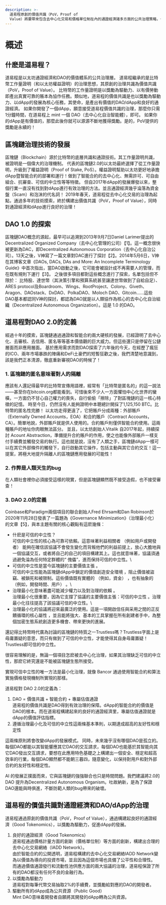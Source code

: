 ```yaml
---
description: >-
  道易程原創的價值共識（PoV，Proof of
  Value）將要帶來包含去中心化交易和價格單位制在內的通證經濟諸多方面的公共治理策略，也將給DAO的治理帶來一個全新的價值體系，最終為通證經濟和DAO的發展提供堅實的基礎。
---
```


# 概述

## 什麽是道易程？

道易程是以太坊通證經濟和DAO的價值體系的公共治理層。 道易程繼承的是比特幣工作量證明（和以太坊權益證明）的治理思想，其原創的治理共識為價值共識（PoV，Proof of Value）。 比特幣的工作量證明是以獎勵為驅動力、以有價勞動即產出真實可靠的賬本為協作任務。類似地，道易程的價值共識是也以獎勵為驅動力、以dApp的發展為核心任務，其使命，是產出有價值的DAO/dApp和良好的通證經濟。 如果你開發了一個dApp，願意接受道易程價值共識的治理，那麼你只需1分鐘時間，在道易程上 mint 一個 DAO（去中心化自治智能體），即可。 如果你的dApp是有價值的，那麼此後你就可以源源不斷地獲得獎勵。是的，PoV提供的獎勵是永續的！

## 區塊鏈治理技術的發展

區塊鏈（Blockchain）源於比特幣的底層共識和通證技術。其工作量證明共識，被證明是一個偉大的治理機制。 代表的區塊鏈2.0的以太坊最終選擇了從工作量證明，升級到了權益證明（Proof of Stake, PoS）。權益證明幫助以太坊更好地承擔dApp暨智能合約的部署和運行！做到了智能合約的去中心化、無需許可、可自由組合、抗審查、可信的中立性等等特徵。 但自2017年dApp的發展爆發以來，整個行業一直沒有找到對dApp進行有效治理的方法。並且通證經濟幾乎淪落為資金盤（Scam）和泡沫的代名詞！ 2019年春天，道易程從去中心化交易的治理為起點，通過多年的技術摸索，終於構建出價值共識（PoV，Proof of Value），同時對通證經濟和dApp進行良好的治理！

## DAO 1.0 的探索

區塊鏈DAO概念的源起，最早可以追溯到2013年9月7日Daniel Larimer提出的Decentralized Organized Company（去中心化管理的公司）【1】。這一概念很快被更新為DAC，即Decentralized Autonomous Corporation（去中心化自治公司）。13天之後，V神寫了一篇文章對DAC進行了探討【2】。2014年5月6日，V神在其博客文章《DAOs, DACs, DAs and More: An Incomplete Terminology Guide》中首次指出，當DAO啟動之後，它可能會被設計成不再需要人的管理，而在既有規則下運行【3】。 之後很多項目都對這些概念進行了探索，名單包括但不限於： 比特股、達世幣（其決策引擎和預算系統甚至讓達世幣做到了自給自足）、ARES protocol及Boardroom、Wings、RootProject、Colony、Giveth、Aragon、DAOstack、DxDAO、PolkaDAO、Moloch DAO、Gitcoin……這些DAO基本都認同V神的探討，都認為DAO就是以人類協作為核心的去中心化自治組織（Decentralized Autonomous Organization）。這是 1.0 的DAO。

## 道易程對DAO 2.0的定義 <a href="#dao2" id="dao2"></a>

經過十年的摸索，區塊鏈通過通證和智能合約兩大硬核的發展，已經證明了去中心化、去審核、去信用、匿名等等基本價值觀的巨大威力。但這些還只是停留在公鏈層面而非應用層面。 基於應用需求而對DAO探索了六年後的今天，在經歷了瘋狂的ICO、兩年市場暴跌的陣痛和DeFi土豪們的短暫狂歡之後，我們清楚地意識到，該是我們正本清源，徹底重新審視DAO的時候了！

### 1. 區塊鏈的匿名意味著對人的隔離

應該有人還記得最早的比特幣宣傳用語裡，經常有「比特幣是匿名的」的這一說法——甚至你在bitcoin.org都能看到。可惜後來不少人一方面懼怕中心化世界的蠻橫，一方面仍不甘心自己權力的喪失，自行偷偷「擦除」了對區塊鏈的這一核心特徵的記憶。 時至今日，仍然沒有人能夠證明中本聰總計開採了1,125,150 BTC。比特幣的匿名性完勝！ 以太坊走得更遠了，它把賬戶分成兩種：外部賬戶（Externally Owned Accounts，EOA）和合約賬戶（Contract Accounts，CA）。簡單地說，外部賬戶就是供人使用的。合約賬戶則僅供智能合約使用。這兩種賬戶的地址你肉眼無法區分。 並且，以太坊創始人Vitalik 自2017年起，持續探討 Acount Abstraction，準備提升合約賬戶的作用，使之也能像外部賬戶一樣支付手續費並觸發交易的執行。這也就是說，沒有了人類之手，區塊鏈dApp一樣可以在其它外部條件的觸發下，自行啟動其它操作，包括主動與其它合約交互！這一提案，將極大地提升隔離人的區塊鏈應用發展的可能性！

### 2. 作弊是人類天生的bug

在人類社會裡你必須接受這樣的現實，但是區塊鏈顯然既不接受造假，也不接受審查！

### 3. DAO 2.0的定義

Coinbase和Paradigm兩個項目的聯合創始人Fred Ehrsam和Dan Robinson於2020年11月28日發表了一篇題為《Governance Minimization》（治理最小化）的文章【5】，與本主題有關的核心觀點有這麽幾條：

* 什麽是可信的中立性？\
  可信的中立性的核心為可靠可依賴。這意味著利益相關者 （例如用戶或開發者） 能夠在確信該協議不會發生變化而背叛他們的利益前提上，放心大膽地與一個協議交互，或者將自己的自己的項目構建其上。這也就意味著，協議須通過避免淪為任何特定群體的“ 傀儡”，進而保持可信的中立性。\\
* 可信的中立性是當今區塊鏈的主要價值主張 。\
  可信的中立性能為區塊鏈dApp中鎖定的價值創造安全環境 ，阻止價值被盜竊、被鎖死和被限制。這些價值既有實體的 （例如，資金） ，也有抽象的 （例如，開發時間、用戶） 。\\
* 治理最小化意味著盡可能減少權力以及對治理的依賴 。\
  治理最小化很重要，因為它支撐了協議的主要價值主張：可信的中立性 。治理最小化往往提高了該協議可信的中立性。\\
* 治理最小化的協議將迎來最廣泛的使用。這是一項開啟信任與采用之間的正反饋循環的核心屬性 ，並且能將強大、基本的工具掌握在所有創建者手中，為整個加密生態系統創造更多機會、帶來更快的進展。

還記得比特幣時代廣為討論的區塊鏈的特質之一Trustless嗎？Trustless字面上是毋庸置疑的意思，而只有做到了可信的中立性，才能使得其自身毋庸置疑！Trustless即可信的中立性。

很容易理解的是，無論一個項目怎麽被去中心化治理，如果其治理缺乏可信的中立性，那麽它終究還是不能被區塊鏈生態所接受。

實現可信中立性的唯一方法是最小化治理，就像 Bancor 通過使用智能合約和算法實施價格發現機制所實現的那樣。

道易程對 DAO 2.0的定義為：

1. DAO = 價值共識 + 智能合約 + 專屬估值通證\
   道易程的價值共識是DAO得到有效治理的保障。dApp的智能合約的價值是DAO的根本。而在道易程構建起來的良好的通證經濟里，專屬估值通證就是dApp的價值評估指標。
2. 遵循治理最小化及可信的中立性這兩條基本準則，以期達成超高的友好性和穩定性

這兩條原則將會改變dApp的發展模式。 同時，未來幾乎沒有哪個DAO是孤立的。每個DAO都能以其智能響應其它DAO的交互請求，每個DAO也能基於其智能向其它DAO發出交互請求，要想在此應用特色基礎之上構建出一個安全、穩定和超高效率的行業，每個DAO顯然都不能朝三暮四，隨意變化，以保持對用戶和對外部合約的友好性和穩定性。

AI 的發展正撲面而來，它與區塊鏈的強強聯合也只是時間問題。我們建議將2.0的 DAO 提升為Decentralized Autonomous Organism。吐故納新，是為了保證DAO還能與時俱進，不斷防範人類的bug帶來的破壞。

## 道易程的價值共識對通證經濟和DAO/dApp的治理

道易程通過原創的價值共識（PoV，Proof of Value），通過構建起良好的通證經濟（Good Tokenomics），以獎勵為驅動力，促進dApp的發展。

1. 良好的通證經濟（Good Tokenomics）\
   道易程通過價格計量方面的創新（價格單位制）等方面的創新，構建出合理的去中心化交易網絡（IADD Network）。\
   由於智能合約的公開透明，道易程構建的去中心化交易網絡IADD Network變為以價值為導向的投資市場，並且因為這個市場也具備了公平性和合理性。\
   而通過價值通證發行和流動性池供應方面的兩大協議的治理，道易程保證了所有的DAO都沒有任何不良的金融行為。
2. 以獎勵為驅動力\
   道易程對每筆代幣交易抽取2%的手續費，並獎勵給對應的DAO的開發者。
3. 驅動所有的dApp成為公共資源（Public Good）\
   Mint DAO意味着開發者自願將其開發的dApp轉為公共資源。

